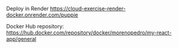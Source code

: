 Deploy in Render
https://cloud-exercise-render-docker.onrender.com/puppie


Docker Hub repository: 
https://hub.docker.com/repository/docker/morenopedro/my-react-app/general